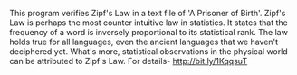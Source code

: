  This program verifies Zipf's Law in a text file of 'A Prisoner of Birth'. Zipf's Law is perhaps the most counter intuitive law in statistics. It states that the frequency of a word is inversely proportional to its statistical rank. The law holds true for all languages, even the ancient languages that we haven't deciphered yet. What's more, statistical observations in the physical world can be attributed to Zipf's Law. For details-  http://bit.ly/1KqqsuT
